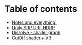 # Table of contents

* [Notes and everything!](README.md)
* [Unity SRP URP HDRP](unity-srp-urp-hdrp-de-qu-bie.md)
* [Dissolve - shader graph](dissolve-shader-graph.md)
* [CutOff shader + VR](cutoff-shader-+-vr.md)
